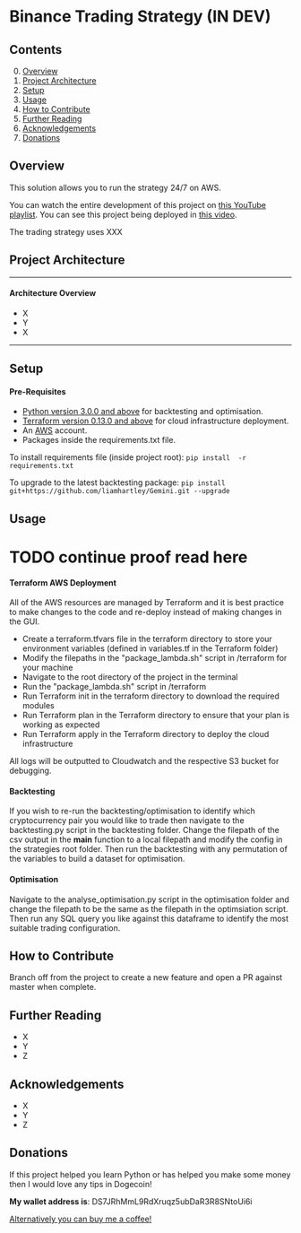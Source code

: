 # Binance Trading Strategy (IN DEV)

## Contents
0. [Overview](#overview)
1. [Project Architecture](#projectarchitecture)
2. [Setup](#setup) 
3. [Usage](#usage)
4. [How to Contribute](#howtocontribute)
5. [Further Reading](#furtherreading)
6. [Acknowledgements](#acknowledgements)
7. [Donations](#donations)

<a name="overview"></a>
## Overview 

This solution allows you to run the strategy 24/7 on AWS.

You can watch the entire development of this project on [this YouTube playlist](https://www.youtube.com/watch?v=ee0JCfeFw1o&list=PLobCEGRAX3hZ0KqKoZ1RTlYZF-VguIhtC&index=4).
You can see this project being deployed in [this video](https://www.youtube.com/watch?v=ee0JCfeFw1o&list=PLobCEGRAX3hZ0KqKoZ1RTlYZF-VguIhtC&index=3). 

The trading strategy uses XXX



<a name="projectarchitecture"></a>
## Project Architecture 

[comment]: <> (<img src="https://github.com/liamhartley/cryptotradingbot/blob/master/poloniex_cmo_trading_strategy/docs/cmo_trading_architecture.png" width="500px">)

---

#### Architecture Overview
- X 
- Y
- X


---

<a name="setup"></a>
## Setup 


#### Pre-Requisites

- [Python version 3.0.0 and above](https://www.python.org/downloads/) for backtesting and optimisation.
- [Terraform version 0.13.0 and above](https://www.terraform.io/downloads.html) for cloud infrastructure deployment.
- An [AWS](https://aws.amazon.com) account.
- Packages inside the requirements.txt file.

To install requirements file (inside project root): `pip install  -r requirements.txt`

To upgrade to the latest backtesting package: `pip install  git+https://github.com/liamhartley/Gemini.git --upgrade`


<a name="usage"></a>
## Usage 
# TODO continue proof read here
#### Terraform AWS Deployment

All of the AWS resources are managed by Terraform and it is best practice to make changes to the code and re-deploy instead of making changes in the GUI.

- Create a terraform.tfvars file in the terraform directory to store your environment variables (defined in variables.tf in the Terraform folder)
- Modify the filepaths in the "package_lambda.sh" script in <strategy>/terraform for your machine
- Navigate to the root directory of the project in the terminal
- Run the "package_lambda.sh" script in <strategy>/terraform
- Run Terraform init in the terraform directory to download the required modules
- Run Terraform plan in the Terraform directory to ensure that your plan is working as expected
- Run Terraform apply in the Terraform directory to deploy the cloud infrastructure

All logs will be outputted to Cloudwatch and the respective S3 bucket for debugging.

#### Backtesting

If you wish to re-run the backtesting/optimisation to identify which cryptocurrency pair you would like to trade then navigate to the backtesting.py script in the backtesting folder.
Change the filepath of the csv output in the __main__ function to a local filepath and modify the config in the strategies root folder.
Then run the backtesting with any permutation of the variables to build a dataset for optimisation.

#### Optimisation

Navigate to the analyse_optimisation.py script in the optimisation folder and change the filepath to be the same as the filepath in the optimsiation script.
Then run any SQL query you like against this dataframe to identify the most suitable trading configuration.

<a name="howtocontribute"></a>
## How to Contribute 

Branch off from the project to create a new feature and open a PR against master when complete. 

<a name="projectarchitecture"></a>
## Further Reading
- X
- Y
- Z

<a name="acknowledgements"></a>
## Acknowledgements 
- X
- Y
- Z

<a name="donations"></a>
## Donations 

If this project helped you learn Python or has helped you make some money then I would love any tips in Dogecoin!

**My wallet address is**: DS7JRhMmL9RdXruqz5ubDaR3R8SNtoUi6i

[Alternatively you can buy me a coffee!](https://www.buymeacoffee.com/liamhartley)

